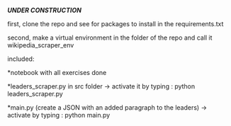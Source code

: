 ***UNDER CONSTRUCTION***

first, clone the repo and see for packages to install in the requirements.txt

second, make a virtual environment in the folder of the repo and call it wikipedia_scraper_env

included:

*notebook with all exercises done

*leaders_scraper.py in src folder
-> activate it by typing : python leaders_scraper.py

*main.py (create a JSON with an added paragraph to the leaders)
-> activate by typing : python main.py